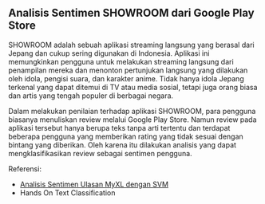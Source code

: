 ## Analisis Sentimen SHOWROOM dari Google Play Store

SHOWROOM adalah sebuah aplikasi streaming langsung yang berasal dari Jepang dan cukup sering digunakan di Indonesia. Aplikasi ini memungkinkan pengguna untuk melakukan streaming langsung dari penampilan mereka dan menonton pertunjukan langsung yang dilakukan oleh idola, pengisi suara, dan karakter anime. Tidak hanya idola Jepang terkenal yang dapat ditemui di TV atau media sosial, tetapi juga orang biasa dan artis yang tengah populer di berbagai negara.

Dalam melakukan penilaian terhadap aplikasi SHOWROOM, para pengguna biasanya menuliskan review melalui Google Play Store. Namun review pada aplikasi tersebut hanya berupa teks tanpa arti tertentu dan terdapat beberapa pengguna yang memberikan rating yang tidak sesuai dengan bintang yang diberikan. Oleh karena itu dilakukan analisis yang dapat mengklasifikasikan review sebagai sentimen pengguna.

Referensi:

* [Analisis Sentimen Ulasan MyXL dengan SVM](https://www.kaggle.com/code/dimasdiandraa/analisis-sentimen-ulasan-myxl-dengan-svm)
* Hands On Text Classification
